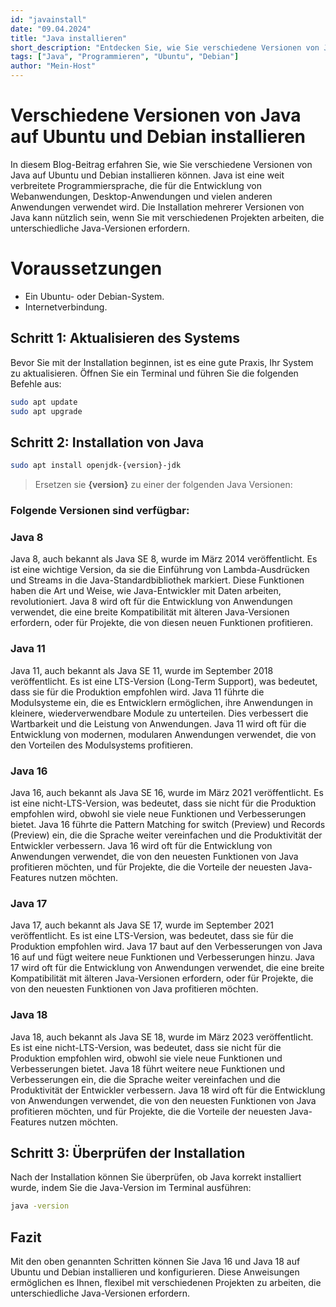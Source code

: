 ```yaml
---
id: "javainstall"
date: "09.04.2024"
title: "Java installieren"
short_description: "Entdecken Sie, wie Sie verschiedene Versionen von Java auf Ubuntu und Debian installieren, um die Vorteile der neuesten Funktionen zu nutzen und gleichzeitig die Kompatibilität mit älteren Anwendungen zu gewährleisten, in diesem umfassenden Blog-Beitrag."
tags: ["Java", "Programmieren", "Ubuntu", "Debian"]
author: "Mein-Host"
---
```


# Verschiedene Versionen von Java auf Ubuntu und Debian installieren
In diesem Blog-Beitrag erfahren Sie, wie Sie verschiedene Versionen von Java auf Ubuntu und Debian installieren können. Java ist eine weit verbreitete Programmiersprache, die für die Entwicklung von Webanwendungen, Desktop-Anwendungen und vielen anderen Anwendungen verwendet wird. Die Installation mehrerer Versionen von Java kann nützlich sein, wenn Sie mit verschiedenen Projekten arbeiten, die unterschiedliche Java-Versionen erfordern.

# Voraussetzungen
- Ein Ubuntu- oder Debian-System.
- Internetverbindung.

## Schritt 1: Aktualisieren des Systems
Bevor Sie mit der Installation beginnen, ist es eine gute Praxis, Ihr System zu aktualisieren. Öffnen Sie ein Terminal und führen Sie die folgenden Befehle aus:

```sh
sudo apt update
sudo apt upgrade
```

## Schritt 2: Installation von Java

```sh
sudo apt install openjdk-{version}-jdk
```
> Ersetzen sie **{version}** zu einer der folgenden Java Versionen:

### Folgende Versionen sind verfügbar:
### Java 8
Java 8, auch bekannt als Java SE 8, wurde im März 2014 veröffentlicht. Es ist eine wichtige Version, da sie die Einführung von Lambda-Ausdrücken und Streams in die Java-Standardbibliothek markiert. Diese Funktionen haben die Art und Weise, wie Java-Entwickler mit Daten arbeiten, revolutioniert. Java 8 wird oft für die Entwicklung von Anwendungen verwendet, die eine breite Kompatibilität mit älteren Java-Versionen erfordern, oder für Projekte, die von diesen neuen Funktionen profitieren.

### Java 11
Java 11, auch bekannt als Java SE 11, wurde im September 2018 veröffentlicht. Es ist eine LTS-Version (Long-Term Support), was bedeutet, dass sie für die Produktion empfohlen wird. Java 11 führte die Modulsysteme ein, die es Entwicklern ermöglichen, ihre Anwendungen in kleinere, wiederverwendbare Module zu unterteilen. Dies verbessert die Wartbarkeit und die Leistung von Anwendungen. Java 11 wird oft für die Entwicklung von modernen, modularen Anwendungen verwendet, die von den Vorteilen des Modulsystems profitieren.

### Java 16
Java 16, auch bekannt als Java SE 16, wurde im März 2021 veröffentlicht. Es ist eine nicht-LTS-Version, was bedeutet, dass sie nicht für die Produktion empfohlen wird, obwohl sie viele neue Funktionen und Verbesserungen bietet. Java 16 führte die Pattern Matching for switch (Preview) und Records (Preview) ein, die die Sprache weiter vereinfachen und die Produktivität der Entwickler verbessern. Java 16 wird oft für die Entwicklung von Anwendungen verwendet, die von den neuesten Funktionen von Java profitieren möchten, und für Projekte, die die Vorteile der neuesten Java-Features nutzen möchten.

### Java 17
Java 17, auch bekannt als Java SE 17, wurde im September 2021 veröffentlicht. Es ist eine LTS-Version, was bedeutet, dass sie für die Produktion empfohlen wird. Java 17 baut auf den Verbesserungen von Java 16 auf und fügt weitere neue Funktionen und Verbesserungen hinzu. Java 17 wird oft für die Entwicklung von Anwendungen verwendet, die eine breite Kompatibilität mit älteren Java-Versionen erfordern, oder für Projekte, die von den neuesten Funktionen von Java profitieren möchten.

### Java 18
Java 18, auch bekannt als Java SE 18, wurde im März 2023 veröffentlicht. Es ist eine nicht-LTS-Version, was bedeutet, dass sie nicht für die Produktion empfohlen wird, obwohl sie viele neue Funktionen und Verbesserungen bietet. Java 18 führt weitere neue Funktionen und Verbesserungen ein, die die Sprache weiter vereinfachen und die Produktivität der Entwickler verbessern. Java 18 wird oft für die Entwicklung von Anwendungen verwendet, die von den neuesten Funktionen von Java profitieren möchten, und für Projekte, die die Vorteile der neuesten Java-Features nutzen möchten.

## Schritt 3: Überprüfen der Installation
Nach der Installation können Sie überprüfen, ob Java korrekt installiert wurde, indem Sie die Java-Version im Terminal ausführen:
```sh
java -version
```

## Fazit
Mit den oben genannten Schritten können Sie Java 16 und Java 18 auf Ubuntu und Debian installieren und konfigurieren. Diese Anweisungen ermöglichen es Ihnen, flexibel mit verschiedenen Projekten zu arbeiten, die unterschiedliche Java-Versionen erfordern.
